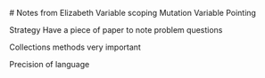 \# Notes from Elizabeth
Variable scoping
Mutation
Variable Pointing

Strategy
Have a piece of paper to note problem questions

Collections methods very important

Precision of language
